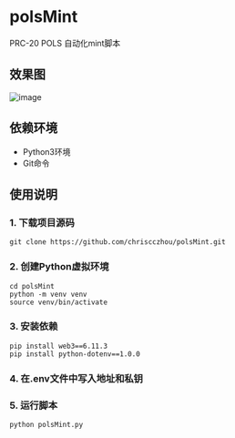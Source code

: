 # polsMint
PRC-20 POLS 自动化mint脚本
## 效果图
![image](https://github.com/chriscczhou/polsMint/assets/108380177/e703937e-0ab3-46c1-898e-2a9bd6545017)

## 依赖环境

- Python3环境 
- Git命令

## 使用说明

### 1. 下载项目源码

```
git clone https://github.com/chriscczhou/polsMint.git
```

### 2. 创建Python虚拟环境

```
cd polsMint
python -m venv venv
source venv/bin/activate
```

### 3. 安装依赖

```
pip install web3==6.11.3
pip install python-dotenv==1.0.0
```

### 4. 在.env文件中写入地址和私钥

### 5. 运行脚本

```
python polsMint.py
```
